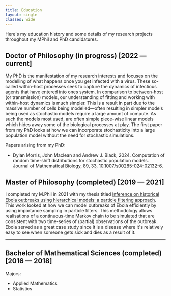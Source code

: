 ```yaml
---
title: Education
layout: single
classes: wide
---
```


Here's my education history and some details of my research projects throughout my MPhil and PhD candidatures.

## Doctor of Philosophy (in progress) [2022 — current]

My PhD is the manifestation of my research interests and focuses on the modelling of what happens once you get infected with a virus. These so-called within-host processes seek to capture the dynamics of infectious agents that have entered into ones system. In comparison to between-host (or transmission) models, our understanding of fitting and working with within-host dynamics is much simpler. This is a result in part due to the massive number of cells being modelled—often resulting in simpler models being used as stochastic models require a large amount of compute. As such the models most used, are often simple piece-wise linear models which hides away some of the biological processes at play. The first paper from my PhD looks at how we can incorporate stochasticity into a large population model without the need for stochastic simulations.

Papers arising from my PhD:

- Dylan Morris, John Maclean and Andrew J. Black, 2024. Computation of random time-shift
distributions for stochastic population models. Journal of Mathematical Biology, 89, 33, [10.1007/s00285-024-02132-6](https://link.springer.com/article/10.1007/s00285-024-02132-6?utm_source=rct_congratemailt&utm_medium=email&utm_campaign=oa_20240812&utm_content=10.1007%2Fs00285-024-02132-6).

## Master of Philosophy (completed) [2019 — 2021]

I completed my M.Phil in 2021 with my thesis titled [Inference on historical Ebola outbreaks using hierarchical models: a particle filtering approach](https://hdl.handle.net/2440/132642). This work looked at how we can model outbreaks of Ebola efficiently by using importance sampling in particle filters. This methodology allows realisations of a continuous-time Markov chain to be simulated that are consistent with two time-series of (partial) observations of the outbreak. Ebola served as a great case study since it is a disease where it's relatively easy to see when someone gets sick and dies as a result of it.

---

## Bachelor of Mathematical Sciences (completed) [2016 — 2018]

Majors:

- Applied Mathematics
- Statistics
